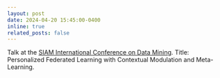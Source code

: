 ```yaml
---
layout: post
date: 2024-04-20 15:45:00-0400
inline: true
related_posts: false
---
```


Talk at the <a href="https://www.siam.org/conferences-events/past-event-archive/sdm24/">SIAM International Conference on Data Mining</a>. Title: Personalized Federated Learning with Contextual Modulation and Meta-Learning.
